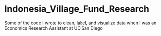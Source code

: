 # Indonesia_Village_Fund_Research
Some of the code I wrote to clean, label, and visualize data when I was an Economics Research Assistant at UC San Diego
